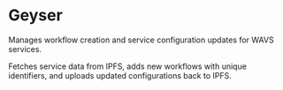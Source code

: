 # Geyser

Manages workflow creation and service configuration updates for WAVS services.

Fetches service data from IPFS, adds new workflows with unique identifiers, and uploads updated configurations back to IPFS.
